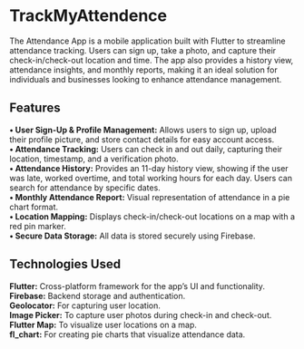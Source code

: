 # TrackMyAttendence

The Attendance App is a mobile application built with Flutter to streamline attendance tracking. Users can sign up, take a photo, and capture their check-in/check-out location and time. The app also provides a history view, attendance insights, and monthly reports, making it an ideal solution for individuals and businesses looking to enhance attendance management.

## Features

**• User Sign-Up & Profile Management:** Allows users to sign up, upload their profile picture, and store contact details for easy account access.  
**• Attendance Tracking:** Users can check in and out daily, capturing their location, timestamp, and a verification photo.  
**• Attendance History:** Provides an 11-day history view, showing if the user was late, worked overtime, and total working hours for each day. Users can search for attendance by specific dates.  
**• Monthly Attendance Report:** Visual representation of attendance in a pie chart format.  
**• Location Mapping:** Displays check-in/check-out locations on a map with a red pin marker.  
**• Secure Data Storage:** All data is stored securely using Firebase.

## Technologies Used

**Flutter:** Cross-platform framework for the app’s UI and functionality.  
**Firebase:** Backend storage and authentication.  
**Geolocator:** For capturing user location.  
**Image Picker:** To capture user photos during check-in and check-out.  
**Flutter Map:** To visualize user locations on a map.  
**fl_chart:** For creating pie charts that visualize attendance data.  
